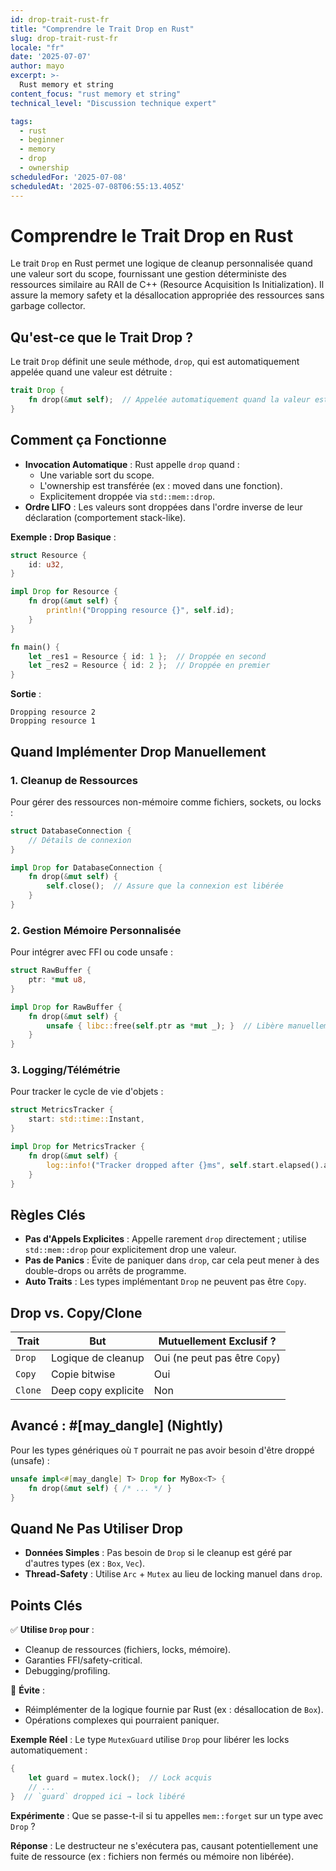 ```yaml
---
id: drop-trait-rust-fr
title: "Comprendre le Trait Drop en Rust"
slug: drop-trait-rust-fr
locale: "fr"
date: '2025-07-07'
author: mayo
excerpt: >-
  Rust memory et string
content_focus: "rust memory et string"
technical_level: "Discussion technique expert"

tags:
  - rust
  - beginner
  - memory
  - drop
  - ownership
scheduledFor: '2025-07-08'
scheduledAt: '2025-07-08T06:55:13.405Z'
---
```


# Comprendre le Trait Drop en Rust

Le trait `Drop` en Rust permet une logique de cleanup personnalisée quand une valeur sort du scope, fournissant une gestion déterministe des ressources similaire au RAII de C++ (Resource Acquisition Is Initialization). Il assure la memory safety et la désallocation appropriée des ressources sans garbage collector.

## Qu'est-ce que le Trait Drop ?

Le trait `Drop` définit une seule méthode, `drop`, qui est automatiquement appelée quand une valeur est détruite :

```rust
trait Drop {
    fn drop(&mut self);  // Appelée automatiquement quand la valeur est détruite
}
```

## Comment ça Fonctionne

- **Invocation Automatique** : Rust appelle `drop` quand :
  - Une variable sort du scope.
  - L'ownership est transférée (ex : moved dans une fonction).
  - Explicitement droppée via `std::mem::drop`.
- **Ordre LIFO** : Les valeurs sont droppées dans l'ordre inverse de leur déclaration (comportement stack-like).

**Exemple : Drop Basique** :
```rust
struct Resource {
    id: u32,
}

impl Drop for Resource {
    fn drop(&mut self) {
        println!("Dropping resource {}", self.id);
    }
}

fn main() {
    let _res1 = Resource { id: 1 };  // Droppée en second
    let _res2 = Resource { id: 2 };  // Droppée en premier
}
```

**Sortie** :
```
Dropping resource 2
Dropping resource 1
```

## Quand Implémenter Drop Manuellement

### 1. Cleanup de Ressources

Pour gérer des ressources non-mémoire comme fichiers, sockets, ou locks :

```rust
struct DatabaseConnection {
    // Détails de connexion
}

impl Drop for DatabaseConnection {
    fn drop(&mut self) {
        self.close();  // Assure que la connexion est libérée
    }
}
```

### 2. Gestion Mémoire Personnalisée

Pour intégrer avec FFI ou code unsafe :

```rust
struct RawBuffer {
    ptr: *mut u8,
}

impl Drop for RawBuffer {
    fn drop(&mut self) {
        unsafe { libc::free(self.ptr as *mut _); }  // Libère manuellement mémoire heap
    }
}
```

### 3. Logging/Télémétrie

Pour tracker le cycle de vie d'objets :

```rust
struct MetricsTracker {
    start: std::time::Instant,
}

impl Drop for MetricsTracker {
    fn drop(&mut self) {
        log::info!("Tracker dropped after {}ms", self.start.elapsed().as_millis());
    }
}
```

## Règles Clés

- **Pas d'Appels Explicites** : Appelle rarement `drop` directement ; utilise `std::mem::drop` pour explicitement drop une valeur.
- **Pas de Panics** : Évite de paniquer dans `drop`, car cela peut mener à des double-drops ou arrêts de programme.
- **Auto Traits** : Les types implémentant `Drop` ne peuvent pas être `Copy`.

## Drop vs. Copy/Clone

| **Trait** | **But** | **Mutuellement Exclusif ?** |
|-----------|---------|----------------------------|
| `Drop`    | Logique de cleanup | Oui (ne peut pas être `Copy`) |
| `Copy`    | Copie bitwise | Oui |
| `Clone`   | Deep copy explicite | Non |

## Avancé : #[may_dangle] (Nightly)

Pour les types génériques où `T` pourrait ne pas avoir besoin d'être droppé (unsafe) :

```rust
unsafe impl<#[may_dangle] T> Drop for MyBox<T> {
    fn drop(&mut self) { /* ... */ }
}
```

## Quand Ne Pas Utiliser Drop

- **Données Simples** : Pas besoin de `Drop` si le cleanup est géré par d'autres types (ex : `Box`, `Vec`).
- **Thread-Safety** : Utilise `Arc` + `Mutex` au lieu de locking manuel dans `drop`.

## Points Clés

✅ **Utilise `Drop` pour** :
- Cleanup de ressources (fichiers, locks, mémoire).
- Garanties FFI/safety-critical.
- Debugging/profiling.

🚫 **Évite** :
- Réimplémenter de la logique fournie par Rust (ex : désallocation de `Box`).
- Opérations complexes qui pourraient paniquer.

**Exemple Réel** : Le type `MutexGuard` utilise `Drop` pour libérer les locks automatiquement :

```rust
{
    let guard = mutex.lock();  // Lock acquis
    // ...
}  // `guard` dropped ici → lock libéré
```

**Expérimente** : Que se passe-t-il si tu appelles `mem::forget` sur un type avec `Drop` ?

**Réponse** : Le destructeur ne s'exécutera pas, causant potentiellement une fuite de ressource (ex : fichiers non fermés ou mémoire non libérée).
